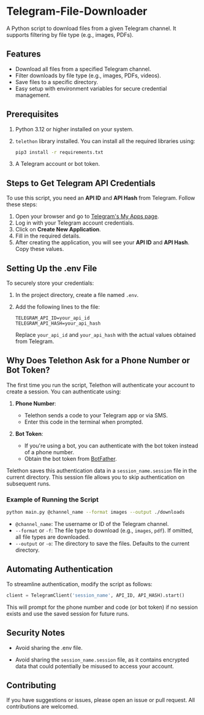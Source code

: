 # Telegram-File-Downloader

A Python script to download files from a given Telegram channel. It supports filtering by file type (e.g., images, PDFs).

## Features

- Download all files from a specified Telegram channel.
- Filter downloads by file type (e.g., images, PDFs, videos).
- Save files to a specific directory.
- Easy setup with environment variables for secure credential management.

## Prerequisites

1. Python 3.12 or higher installed on your system.
2. `telethon` library installed. You can install all the required libraries using:

   ```bash
   pip3 install -r requirements.txt
   ```

3. A Telegram account or bot token.

## Steps to Get Telegram API Credentials

To use this script, you need an **API ID** and **API Hash** from Telegram. Follow these steps:

1. Open your browser and go to [Telegram's My Apps page](https://my.telegram.org/apps).
2. Log in with your Telegram account credentials.
3. Click on **Create New Application**.
4. Fill in the required details.
5. After creating the application, you will see your **API ID** and **API Hash**. Copy these values.

## Setting Up the .env File

To securely store your credentials:

1. In the project directory, create a file named `.env`.
2. Add the following lines to the file:

   ```env
   TELEGRAM_API_ID=your_api_id
   TELEGRAM_API_HASH=your_api_hash
   ```

   Replace `your_api_id` and `your_api_hash` with the actual values obtained from Telegram.

## Why Does Telethon Ask for a Phone Number or Bot Token?

The first time you run the script, Telethon will authenticate your account to create a session. You can authenticate using:

1. **Phone Number**:
   - Telethon sends a code to your Telegram app or via SMS.
   - Enter this code in the terminal when prompted.

2. **Bot Token**:
   - If you're using a bot, you can authenticate with the bot token instead of a phone number.
   - Obtain the bot token from [BotFather](https://t.me/botfather).

Telethon saves this authentication data in a `session_name.session` file in the current directory. This session file allows you to skip authentication on subsequent runs.

### Example of Running the Script

```bash
python main.py @channel_name --format images --output ./downloads
```

- `@channel_name`: The username or ID of the Telegram channel.
- `--format` or `-f`: The file type to download (e.g., `images`, `pdf`). If omitted, all file types are downloaded.
- `--output` or `-o`: The directory to save the files. Defaults to the current directory.

## Automating Authentication

To streamline authentication, modify the script as follows:

```python
client = TelegramClient('session_name', API_ID, API_HASH).start()
```

This will prompt for the phone number and code (or bot token) if no session exists and use the saved session for future runs.

## Security Notes

- Avoid sharing the .env file.

- Avoid sharing the `session_name.session` file, as it contains encrypted data that could potentially be misused to access your account.

## Contributing

If you have suggestions or issues, please open an issue or pull request. All contributions are welcomed.
